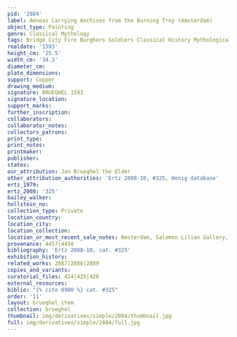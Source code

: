 ```yaml
---
pid: '2884'
label: Aeneas Carrying Anchises from the Burning Troy (Amsterdam)
object_type: Painting
genre: Classical Mythology
tags: Bridge City Fire Burghers Soldiers Classical History Mythological Boat
realdate: '1593'
height_cm: '25.5'
width_cm: '34.3'
diameter_cm: 
plate_dimensions: 
support: Copper
drawing_medium: 
signature: BRUEGHEL 1593
signature_location: 
support_marks: 
further_inscription: 
collaborators: 
collaborator_notes: 
collectors_patrons: 
print_type: 
print_notes: 
printmaker: 
publisher: 
states: 
our_attribution: Jan Brueghel the Elder
other_attribution_authorities: 'Ertz 2008-10, #325, Honig database'
ertz_1979: 
ertz_2008: '325'
bailey_walker: 
hollstein_no: 
collection_type: Private
location_country: 
location_city: 
location_collection: 
location_or_most_recent_sale_notes: Amsterdam, Salomon Lilian Gallery, 2005
provenance: 4457|4458
bibliography: 'Ertz 2008-10, cat. #325'
exhibition_history: 
related_works: 2887|2886|2889
copies_and_variants: 
curatorial_files: 424|425|426
external_resources: 
biblio: "{% cite 8900 %} cat. #325"
order: '11'
layout: brueghel_item
collection: brueghel
thumbnail: img/derivatives/simple/2884/thumbnail.jpg
full: img/derivatives/simple/2884/full.jpg
---
```

